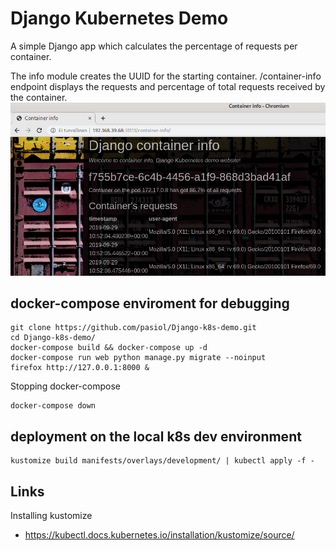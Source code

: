 # Django Kubernetes Demo

A simple Django app which calculates the percentage of requests per container.

The info module creates the UUID for the starting container. /container-info endpoint displays the requests and percentage of total requests received by the container.
![Screenshot](./images/screenshot.png)

## docker-compose enviroment for debugging

    git clone https://github.com/pasiol/Django-k8s-demo.git
    cd Django-k8s-demo/
    docker-compose build && docker-compose up -d
    docker-compose run web python manage.py migrate --noinput
    firefox http://127.0.0.1:8000 &

Stopping docker-compose

    docker-compose down

## deployment on the local k8s dev environment

    kustomize build manifests/overlays/development/ | kubectl apply -f -

## Links

Installing kustomize

- https://kubectl.docs.kubernetes.io/installation/kustomize/source/
